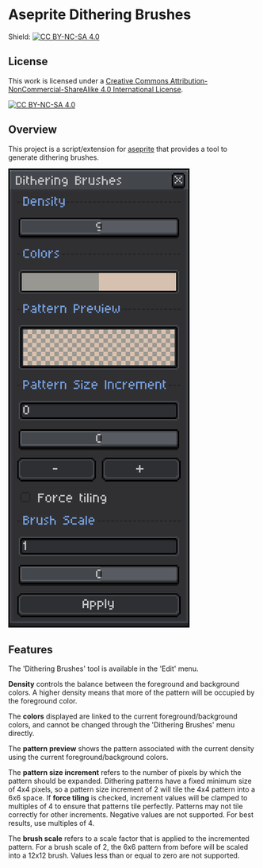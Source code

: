 
# Aseprite Dithering Brushes

Shield: [![CC BY-NC-SA 4.0][cc-by-nc-sa-shield]][cc-by-nc-sa]

## License

This work is licensed under a
[Creative Commons Attribution-NonCommercial-ShareAlike 4.0 International License][cc-by-nc-sa].

[![CC BY-NC-SA 4.0][cc-by-nc-sa-image]][cc-by-nc-sa]

[cc-by-nc-sa]: http://creativecommons.org/licenses/by-nc-sa/4.0/
[cc-by-nc-sa-image]: https://licensebuttons.net/l/by-nc-sa/4.0/88x31.png
[cc-by-nc-sa-shield]: https://img.shields.io/badge/License-CC%20BY--NC--SA%204.0-lightgrey.svg


## Overview

This project is a script/extension for [aseprite](https://aseprite.org) that provides a tool to generate dithering brushes.

![](dithering-brushes-tool-preview.png)

## Features

The 'Dithering Brushes' tool is available in the 'Edit' menu.

**Density** controls the balance between the foreground and background colors. A higher density means that more of the pattern will be occupied by the foreground color.

The **colors** displayed are linked to the current foreground/background colors, and cannot be changed through the 'Dithering Brushes' menu directly.

The **pattern preview** shows the pattern associated with the current density using the current foreground/background colors.

The **pattern size increment** refers to the number of pixels by which the pattern should be expanded. Dithering patterns have a fixed minimum size of 4x4 pixels, so a pattern size increment of 2 will tile the 4x4 pattern into a 6x6 space. If **force tiling** is checked, increment values will be clamped to multiples of 4 to ensure that patterns tile perfectly. Patterns may not tile correctly for other increments. Negative values are not supported. For best results, use multiples of 4.

The **brush scale** refers to a scale factor that is applied to the incremented pattern. For a brush scale of 2, the 6x6 pattern from before will be scaled into a 12x12 brush. Values less than or equal to zero are not supported.